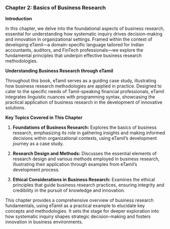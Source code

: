 ### Chapter 2: Basics of Business Research

**Introduction**

In this chapter, we delve into the foundational aspects of business research, essential for understanding how systematic inquiry drives decision-making and innovation in organizational settings. Framed within the context of developing eTamil—a domain-specific language tailored for Indian accountants, auditors, and FinTech professionals—we explore the fundamental principles that underpin effective business research methodologies.

**Understanding Business Research through eTamil**

Throughout this book, eTamil serves as a guiding case study, illustrating how business research methodologies are applied in practice. Designed to cater to the specific needs of Tamil-speaking financial professionals, eTamil integrates linguistic nuances with programming syntax, showcasing the practical application of business research in the development of innovative solutions.

**Key Topics Covered in This Chapter**

1. **Foundations of Business Research:** Explores the basics of business research, emphasizing its role in gathering insights and making informed decisions within organizational contexts, using eTamil’s development journey as a case study.

2. **Research Design and Methods:** Discusses the essential elements of research design and various methods employed in business research, illustrating their application through examples from eTamil’s development process.

3. **Ethical Considerations in Business Research:** Examines the ethical principles that guide business research practices, ensuring integrity and credibility in the pursuit of knowledge and innovation.

This chapter provides a comprehensive overview of business research fundamentals, using eTamil as a practical example to elucidate key concepts and methodologies. It sets the stage for deeper exploration into how systematic inquiry shapes strategic decision-making and fosters innovation in business environments.

